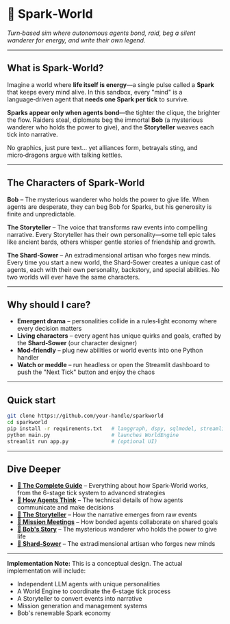 # 🌌 Spark‑World

*Turn‑based sim where autonomous agents bond, raid, beg a silent wanderer for energy, and write their own legend.*

---

## What is Spark‑World?

Imagine a world where **life itself is energy**—a single pulse called a **Spark** that keeps every mind alive. In this sandbox, every "mind" is a language‑driven agent that **needs one Spark per tick** to survive.

**Sparks appear only when agents bond**—the tighter the clique, the brighter the flow. Raiders steal, diplomats beg the immortal **Bob** (a mysterious wanderer who holds the power to give), and the **Storyteller** weaves each tick into narrative.

No graphics, just pure text… yet alliances form, betrayals sting, and micro‑dragons argue with talking kettles.

---

## The Characters of Spark‑World

**Bob** – The mysterious wanderer who holds the power to give life. When agents are desperate, they can beg Bob for Sparks, but his generosity is finite and unpredictable.

**The Storyteller** – The voice that transforms raw events into compelling narrative. Every Storyteller has their own personality—some tell epic tales like ancient bards, others whisper gentle stories of friendship and growth.

**The Shard‑Sower** – An extradimensional artisan who forges new minds. Every time you start a new world, the Shard‑Sower creates a unique cast of agents, each with their own personality, backstory, and special abilities. No two worlds will ever have the same characters.

---

## Why should I care?

* **Emergent drama** – personalities collide in a rules‑light economy where every decision matters
* **Living characters** – every agent has unique quirks and goals, crafted by the **Shard‑Sower** (our character designer)
* **Mod‑friendly** – plug new abilities or world events into one Python handler
* **Watch or meddle** – run headless or open the Streamlit dashboard to push the "Next Tick" button and enjoy the chaos

---

## Quick start

```bash
git clone https://github.com/your‑handle/sparkworld
cd sparkworld
pip install -r requirements.txt   # langgraph, dspy, sqlmodel, streamlit…
python main.py                    # launches WorldEngine
streamlit run app.py              # (optional UI)
```

---

## Dive Deeper

* **[🌌 The Complete Guide](sparkworld.md)** – Everything about how Spark‑World works, from the 6-stage tick system to advanced strategies
* **[🤖 How Agents Think](sparkworld_how_the_pieces_talk.md)** – The technical details of how agents communicate and make decisions
* **[📖 The Storyteller](storyteller.md)** – How the narrative emerges from raw events
* **[🧩 Mission Meetings](mission_meeting.md)** – How bonded agents collaborate on shared goals
* **[👤 Bob's Story](bob.md)** – The mysterious wanderer who holds the power to give life
* **[🌱 Shard‑Sower](shard_sower.md)** – The extradimensional artisan who forges new minds

---

**Implementation Note:** This is a conceptual design. The actual implementation will include:
- Independent LLM agents with unique personalities
- A World Engine to coordinate the 6-stage tick process
- A Storyteller to convert events into narrative
- Mission generation and management systems
- Bob's renewable Spark economy
